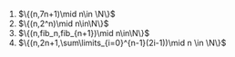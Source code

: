 1. $\{(n,7n+1)\mid n\in \N\}$
2. $\{(n,2^n)\mid n\in\N\}$
3. $\{(n,fib_n,fib_{n+1})\mid n\in\N\}$
4. $\{(n,2n+1,\sum\limits_{i=0}^{n-1}(2i-1))\mid n \in \N\}$

